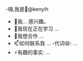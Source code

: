   -嗨,我是👋@kenyih
 - 👀我... 感兴趣。
 - 🌱我现在正在学习 ...
 - 💞️我想合作 ...
 - 📫如何联系我 ...
  -代词😄: ...
 - ⚡有趣的事实: ...

 <!---
                                                                                                                                                                                                                                                                                                           kenyih/kenyih 是一个✨特殊的✨存储库,因为它的 `README.md`(这个文件)出现在你的 GitHub 配置文件中。
                                                                                                                                                                                                                                                                                                          您可以单击预览链接以查看您的更改。
                                                                                                                                                                                                                                                                                                           --->
